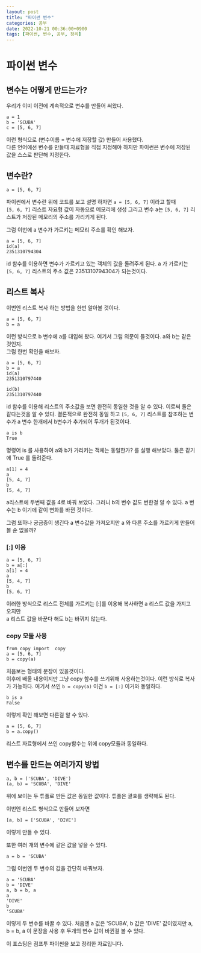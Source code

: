 ```yaml
---
layout: post
title: "파이썬 변수"
categories: 공부
date: 2022-10-21 00:36:00+0900
tags: [파이썬, 변수, 공부, 정리]
---
```

# 파이썬 변수

## 변수는 어떻게 만드는가?
우리가 이미 이전에 계속적으로 변수를 만들어 써왔다.
```
a = 1
b = 'SCUBA'
c = [5, 6, 7]
```
이런 형식으로 (변수이름 = 변수에 저장할 값) 만들어 사용했다.  
다른 언어에선 변수를 만들때 자료형을 직접 지정해야 하지만 파이썬은 변수에 저장된 값을 스스로 판단해 지정한다.  

## 변수란?
```
a = [5, 6, 7]
```
파이썬에서 변수란 위에 코드를 보고 설명 하자면 ``` a = [5, 6, 7] ``` 이라고 할때  
``` [5, 6, 7] ``` 리스트 자요형 값이 자동으로 메모리에 생성 그리고 변수 a는 ``` [5, 6, 7] ``` 리스트가 저장된 메모리의 주소를 가리키게 된다.  

그럼 이번에 a 변수가 가르키는 메모리 주소를 확인 해보자.
```
a = [5, 6, 7]
id(a)
2351310794304
```
id 함수를 이용하면 변수가 가르키고 있는 객체의 값을 돌려주게 된다.
a 가 가르키는 ``` [5, 6, 7] ``` 리스트의 주소 값은 2351310794304가 되는것이다.

## 리스트 복사
이번엔 리스트 복사 하는 방법을 한번 알아볼 것이다.
```
a = [5, 6, 7]
b = a
```
이런 방식으로 b 변수에 a를 대입해 봤다. 여기서 그럼 의문이 들것이다. a와 b는 같은 것인지.  
그럼 한번 확인을 해보자.

```
a = [5, 6, 7]
b = a
id(a)
2351310797440

id(b)
2351310797440
```
id 함수를 이용해 리스트의 주소값을 보면 완전히 동일한 것을 알 수 있다.
이로써 둘은 같다는것을 알 수 있다.
결론적으로 완전히 동일 하고 ``` [5, 6, 7] ``` 리스트를 참조하는 변수가 a 변수 한개에서 b변수가 추가되어 두개가 된것이다. 

```
a is b 
True
```
명령어 is 를 사용하여 a와 b가 가리키는 객체는 동일한가? 를 실행 해보았다.
둘은 같기에 True 를 돌려준다.

````
a[1] = 4
a
[5, 4, 7]
b
[5, 4, 7]
````
a리스트에 두번째 값을 4로 바꿔 보았다. 그러니 b의 변수 값도 변한걸 알 수 있다.
a 변수는 b 이기에 같이 변화를 바뀐 것이다.

그럼 또하나 궁금증이 생긴다 a 변수값을 가져오지만 a 와 다른 주소를 가르키게 만들어 볼 순 없을까?

### [:] 이용

```
a = [5, 6, 7]
b = a[:]
a[1] = 4
a
[5, 4, 7]
b
[5, 6, 7]
```
이러한 방식으로 리스트 전체를 가르키는 [:]를 이용해 복사하면 a 리스트 값을 가지고 오지만  
a 리스트 값을 바꾼다 해도 b는 바뀌지 않는다.

### copy 모둘 사용
```
from copy import  copy
a = [5, 6, 7]
b = copy(a)

```
처음보는 형태의 문장이 있을것이다.  
이후에 배울 내용이지만 그냥 copy 함수를 쓰기위해 사용하는것이다.
이런 방식로 복사가 가능하다.
여기서 쓰인 ``` b = copy(a) ``` 이건 ``` b = [:] ``` 이거와 동일하다.

````
b is a
False
````
이렇게 확인 해보면 다른걸 알 수 있다.


```
a = [5, 6, 7]
b = a.copy()
```
리스트 자료형에서 쓰인 copy함수는 위에 copy모듈과 동일하다.

## 변수를 만드는 여러가지 방법
```
a, b = ('SCUBA', 'DIVE')
(a, b) = 'SCUBA', 'DIVE'
```
위에 보이는 두 튜플로 만든 값은 동일한 값이다.
튜플은 괄호를 생략해도 된다.

이번엔 리스트 형식으로 만들어 보자면
```
[a, b] = ['SCUBA', 'DIVE']
```
이렇게 만들 수 있다.

또한 여러 개의 변수에 같은 값을 넣을 수 있다.
```
a = b = 'SCUBA'
```

그럼 이번엔 두 변수의 값을 간단히 바꿔보자.

```
a = 'SCUBA'
b = 'DIVE'
a, b = b, a
a
'DIVE'
b
'SCUBA'
```
이렇게 두 변수를 바꿀 수 있다. 처음엔 a 값은 'SCUBA', b 값은 'DIVE' 값이였지만
a, b = b, a 이 문장을 사용 후 두개의 변수 값이 바뀐걸 볼 수 있다.



이 포스팅은 점프투 파이썬을 보고 정리한 자료입니다.